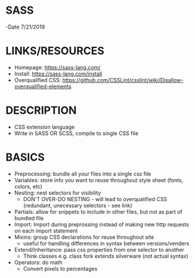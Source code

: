 # SASS 
-Date 7/21/2019

# LINKS/RESOURCES
- Homepage: https://sass-lang.com/
- Install: https://sass-lang.com/install
- Overqualified CSS: https://github.com/CSSLint/csslint/wiki/Disallow-overqualified-elements

# DESCRIPTION
- CSS extension language
- Write in SASS OR SCSS, compile to single CSS file

# BASICS
 - Preprocessing: bundle all your files into a single css file
 - Variables: store info you want to reuse throughout style sheet (fonts, colors, etc)
 - Nesting: nest selectors for visibility
    - DON'T OVER-DO NESTING - will lead to overqualified CSS (redundant, unecessary selectors - see link)
 - Partials: allow for snippets to include in other files, but not as part of bundled file
 - Import: Import during preprossing instead of making new http requests on each import statement
 - Mixins: group CSS declarations for reuse throughout site 
    - useful for handling differences in syntax between versions/venders
 - Extend/Inheritance: pass css properties from one selector to another 
    - Think classes e.g. class fork extends silverware (not actual syntax)
 - Operators: do math
    - Convert pixels to percentages